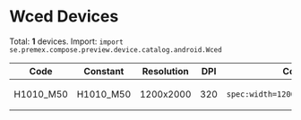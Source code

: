 # Wced Devices

Total: **1** devices. Import: `import se.premex.compose.preview.device.catalog.android.Wced`

| Code | Constant | Resolution | DPI | Compose Spec | Preview Usage |
|------|----------|------------|-----|-------------|---------------|
| H1010_M50 | H1010_M50 | 1200x2000 | 320 | `spec:width=1200px,height=2000px,dpi=320` | `@Preview(device = Wced.H1010_M50)` |

<!-- Generated automatically. Do not edit manually. -->
